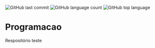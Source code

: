 ![GitHub last commit](https://img.shields.io/github/last-commit/Leal2021/Programacao)
![GitHub language count](https://img.shields.io/github/languages/count/Leal2021/Programacao)
![GitHub top language](https://img.shields.io/github/languages/top/Leal2021/Programacao)
# Programacao
Respositório teste
